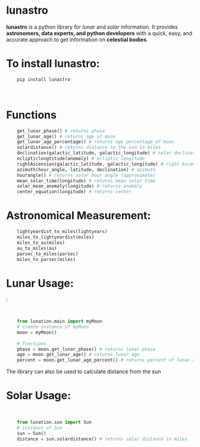 # lunastro
<strong>lunastro</strong> is a python library for <i>lunar</i> and <i>solar</i> information. It provides <strong>astronomers, data experts, and python developers</strong> with a quick, easy, and accurate approach to get information on <strong>celestial bodies</strong>.

<h1>To install lunastro:</h1>

```python
    pip install lunastro
```
<br>

<h1>Functions</h1>

```python
    get_lunar_phase() # returns phase
    get_lunar_age() # returns age of moon
    get_lunar_age_percentage() # returns age percentage of moon
    solardistance() # returns distance to the sun in miles
    declination(galactic_latitude, galactic_longitude) # solar declination
    eclipticlongtitude(anomaly) # ecliptic longitude
    rightAscension(galactic_latitude, galactic_longitude) # right Ascension
    azimuth(hour_angle, latitude, declination) # azimuth
    hourangle() # returns solar hour angle (approximate)
    mean_solar_time(longitude) # returns mean solar time
    solar_mean_anomaly(longitude) # returns anomaly
    center_equation(longitude) # returns center
```

<h1>Astronomical Measurement:</h1>

```python
    lightyeardist_to_miles(lightyears)
    miles_to_lightyeardist(miles)
    miles_to_au(miles)
    au_to_miles(au)
    parsec_to_miles(parsec)
    miles_to_parsec(miles)
```

<h1>Lunar Usage:</h1>:
<br>

```python

    
    from lunation.main import myMoon
    # create instance of myMoon
    moon = myMoon()
    
    # functions
    phase = moon.get_lunar_phase() # returns lunar phase
    age = moon.get_lunar_age() # returns lunar age
    percent = moon.get_lunar_age_percent() # returns percent of lunar age as a decimal
```
The library can also be used to calculate distance from the sun
<br>
<h1> Solar Usage: </h1>

```python

    
    from lunation.sun import Sun
    # instance of Sun
    sun = Sun()
    distance = sun.solardistance() # returns solar distance in miles
```

